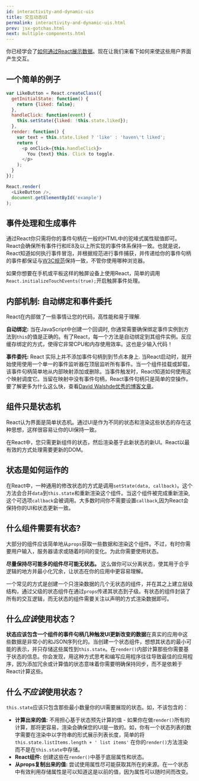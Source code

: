 ```yaml
---
id: interactivity-and-dynamic-uis
title: 交互动态UI
permalink: interactivity-and-dynamic-uis.html
prev: jsx-gotchas.html
next: multiple-components.html
---
```


你已经学会了[如何通过React展示数据](/react/docs.zh-CN/displaying-data.html)。现在让我们来看下如何来使这些用户界面产生交互。

## 一个简单的例子

```javascript
var LikeButton = React.createClass({
  getInitialState: function() {
    return {liked: false};
  },
  handleClick: function(event) {
    this.setState({liked: !this.state.liked});
  },
  render: function() {
    var text = this.state.liked ? 'like' : 'haven\'t liked';
    return (
      <p onClick={this.handleClick}>
        You {text} this. Click to toggle.
      </p>
    );
  }
});

React.render(
  <LikeButton />,
  document.getElementById('example')
);
```


## 事件处理和生成事件

通过React你只需将你的事件句柄在一般的HTML中的驼峰式属性赋值即可。React会确保所有事件行和IE8及以上所实现的事件体系保持一致。也就是说，React知道如何执行事件冒泡，并根据规范进行事件捕获，并传递给你的事件句柄的事件都保证与[W3C规范](http://www.w3.org/TR/DOM-Level-3-Events/)保持一致，不管你使用哪种浏览器。

如果你想要在手机或平板这样的触屏设备上使用React，简单的调用`React.initializeTouchEvents(true);`开启触屏事件处理。


## 内部机制: 自动绑定和事件委托

 React在内部做了一些事情让您的代码，高性能和易于理解.

**自动绑定:** 当在JavaScript中创建一个回调时, 你通常需要确保绑定事件实例到方法到`this`的值是正确的。有了React，每一个方法是自动绑定到其组件实例。反应缓存绑定的方式，使得它非常CPU和内存使用效率。这也是少输入代码！

**事件委托:** React 实际上并不添加事件句柄到到节点本身上. 当React启动时，就开始使用使用一个单一的事件监听器在顶层监听所有事件。当一个组件挂载或卸载，该事件句柄简单地从内部映射添加或删除。当事件触发时，React知道如何使用这个映射调度它。当留在映射中没有事件句柄，React事件句柄只是简单的空操作。要了解更多为什么这么快，查看[David Walshde优秀的博客文章](http://davidwalsh.name/event-delegate)。

## 组件只是状态机

React认为界面是简单状态机。通过UI是作为不同的状态和渲染这些状态的存在这种思想，这样很容易让你的UI保持一致。

在React中，您只需更新组件的状态，然后渲染基于此新状态的新UI。React以最有效的方式处理需要更新的DOM。


## 状态是如何运作的

在React中，一种通用的修改状态的方式是调用`setState(data, callback)`。这个方法会合并`data`到`this.state`和重新渲染这个组件。当这个组件被完成重新渲染,这个可选项`callback`会被调用。大多数时间你不需要设置`callback`,因为React会保持你的UI和状态更新一致。


## 什么组件需要有状态?

大部分的组件应该简单地从`props`获取一些数据和渲染这个组件。不过，有时你需要用户输入，服务器请求或随着时间的变化。为此你需要使用状态。

**尽量保持尽可能多的组件尽可能无状态。** 这么做你可以分离状态，使其用于合乎逻辑的地方并最小化冗余，让状态在你的应用中更容易理解。


一个常见的方式是创建一个只渲染数据的几个无状态的组件，并在其之上建立层级结构，通过父级的状态组件在通过`props`传递其状态到子级。有状态的组件封装了所有的交互逻辑，而无状态的组件需要关注以声明的方式渲染数据即可。


## 什么*应该*使用状态？

**状态应该包含一个组件的事件句柄几种触发UI更新改变的数据**在真实的应用中这些数据是非常小的和JSON序列化的。当创建一个状态组件，想想其状态的最小可能的表示，并只存储这些属性到`this.state`。在`render()`内部计算那些你需要基于状态的信息。你会发现，用这种方式思考和编写应用程序往往导致最佳的应用程序，因为添加冗余或计算值的状态意味着你需要明确保持同步，而不是依赖于React计算这些。

## 什么*不应该*使用状态？

`this.state`应该只包含那些最小数量你的UI需要展现的状态。如，不该包含的：

* **计算出来的值:** 不用担心基于状态预先计算的值 - 如果你在做`render()`所有的计算，那将更容易，渲染会确保您的UI是一致的。如，你有一个状态列表的数字需要在渲染中以字符串的形式展示列表长度，简单的将`this.state.listItems.length + ' list items'` 在你的`render()`方法渲染而不是在`this.state`中存储。
* **React组件:** 创建这些在`render()`中基于底层属性和状态。
* **从props复制出来的值:** 尝试使用属性尽可能获取其所在的来源。在一个状态中有效利用存储属性是可以知道这是以前的值，因为属性可以随时间而改变。
